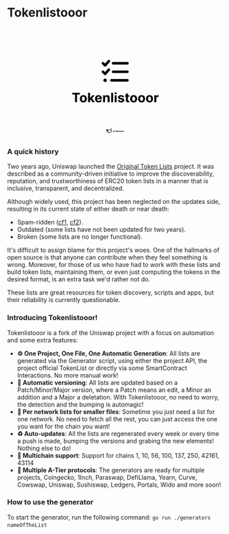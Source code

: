 # Tokenlistooor

![.github/og.png](.github/og.png)

### A quick history
Two years ago, Uniswap launched the [Original Token Lists](https://tokenlists.org/) project. It was described as a community-driven initiative to improve the discoverability, reputation, and trustworthiness of ERC20 token lists in a manner that is inclusive, transparent, and decentralized.

Although widely used, this project has been neglected on the updates side, resulting in its current state of either death or near death: 
- Spam-ridden ([cf1](https://github.com/Uniswap/token-lists/issues), [cf2](https://github.com/Uniswap/tokenlists-org/issues)).
- Outdated (some lists have not been updated for two years).
- Broken (some lists are no longer functional).

It's difficult to assign blame for this project's woes. One of the hallmarks of open source is that anyone can contribute when they feel something is wrong. Moreover, for those of us who have had to work with these lists and build token lists, maintaining them, or even just computing the tokens in the desired format, is an extra task we'd rather not do.

These lists are great resources for token discovery, scripts and apps, but their reliability is currently questionable.

### Introducing Tokenlistooor!
Tokenlistooor is a fork of the Uniswap project with a focus on automation and some extra features:
- **⚙ One Project, One File, One Automatic Generation**: All lists are generated via the Generator script, using either the project API, the project official TokenList or directly via some SmartContract Interactions. No more manual work!
- **📝 Automatic versioning**: All lists are updated based on a Patch/Minor/Major version, where a Patch means an edit, a Minor an addition and a Major a deletation. With Tokenlistooor, no need to worry, the detection and the bumping is automagic!
- **🔎 Per network lists for smaller files**: Sometime you just need a list for one network. No need to fetch all the rest, you can just access the one you want for the chain you want!
- **♻️ Auto-updates**: All the lists are regenerated every week or every time a push is made, bumping the versions and grabing the new elements! Nothing else to do!
- **🔗 Multichain support**: Support for chains 1, 10, 56, 100, 137, 250, 42161, 43114
- **🦄 Multiple A-Tier protocols**: The generators are ready for multiple projects, Coingecko, 1Inch, Paraswap, DefiLlama, Yearn, Curve, Cowswap, Uniswap, Sushiswap, Ledgers, Portals, Wido and more soon!


### How to use the generator
To start the generator, run the following command:
`go run ./generators nameOfTheList`

